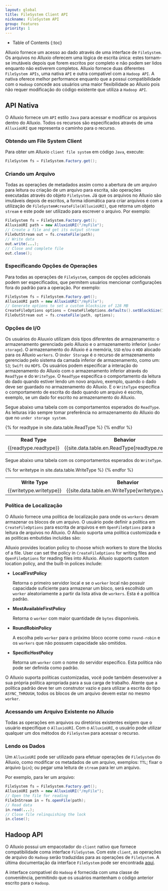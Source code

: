 ```yaml
---
layout: global
title: FileSystem Client API
nickname: FileSystem API
group: Features
priority: 1
---
```


* Table of Contents
{:toc}

Alluxio fornece um acesso ao dado através de uma interface de `FileSystem`. Os arquivos no Alluxio
oferecem uma lógica de escrita única: estes tornam-se imutáveis depois que forem escritos por
completo e não podem ser lidos enquanto não estiverem completos. Alluxio fornece duas diferentes
`FileSystem APIs`, uma nativa `API` e outra compatível com a `Hadoop API`. A nativa oferece
melhor performance enquanto que a possui compatibilidade com o `Hadoop` concede aos usuários uma
maior flexibilidade ao Alluxio pois não requer modificação do código existente que utiliza a
`Hadoop API`.

## API Nativa

O Alluxio fornece um `API` estilo `Java` para acessar e modificar os arquivos dentro do Alluxio.
Todos os recursos são especificados através de uma `AlluxioURI` que representa o caminho para o
recurso.

### Obtendo um File System Client

Para obter um Alluxio `client file system` em código `Java`, execute:

```java
FileSystem fs = FileSystem.Factory.get();
```

### Criando um Arquivo

Todas as operações de metadados assim como a abertura de um arquivo para leitura ou criação de um
arquivo para escrita, são operações executadas através do objeto `FileSystem`. Já que os arquivos
no Alluxio são imutáveis depois de escritos, a forma idiomática para criar arquivos é com a
utilização de `FileSystem#createFile(AlluxioURI)`, que retorna um objeto `stream` e este pode ser
utilizado para escrever o arquivo. Por exemplo:

```java
FileSystem fs = FileSystem.Factory.get();
AlluxioURI path = new AlluxioURI("/myFile");
// Create a file and get its output stream
FileOutStream out = fs.createFile(path);
// Write data
out.write(...);
// Close and complete file
out.close();
```

### Especificando Opções de Operações

Para todas as operações de `FileSystem`, campos de opções adicionais podem ser especificados,
que permitem usuários mencionar configurações fora do padrão para a operação. Por exemplo:

```java
FileSystem fs = FileSystem.Factory.get();
AlluxioURI path = new AlluxioURI("/myFile");
// Generate options to set a custom blocksize of 128 MB
CreateFileOptions options = CreateFileOptions.defaults().setBlockSize(128 * Constants.MB);
FileOutStream out = fs.createFile(path, options);
```

### Opções de I/O

Os usuários do Aluuxio utilizam dois tipos diferentes de armazenamento: o armazenamento gerenciado
pelo Alluxio e o armazenamento inferior (`under storage`). O armazenamento do Alluxio é a memória,
`SSD` e/ou o `HDD` alocado para os Alluxio `workers`. O `Under Storage` é o recurso de armazenamento
gerenciado pelo sistema da camada inferior de armazenamento, como um: `S3`; `Swift` ou `HDFS`. Os
usuários podem especificar a interação do armazenamento do Alluxio com o armazenamento inferior
através do `ReadType` e do `WriteType`. O `ReadType` especifica o comportamento da leitura do dado
quando estiver lendo um novo arquivo, exemplo, quando o dado deve ser guardado no armazenamento do
Alluxio. E o `WriteType` especifica o comportamento de escrita do dado quando um arquivo é escrito,
exemplo, se um dado for escrito no armazenamento do Alluxio.

Segue abaixo uma tabela com os comportamentos esperados do `ReadType`. As leituras irão sempre tomar
preferência no armazenamento do Alluxio do que no `under storage system`.

<table class="table table-striped">
<tr><th>Read Type</th><th>Behavior</th>
</tr>
{% for readtype in site.data.table.ReadType %}
<tr>
  <td>{{readtype.readtype}}</td>
  <td>{{site.data.table.en.ReadType[readtype.readtype]}}</td>
</tr>
{% endfor %}
</table>

Segue abaixo uma tabela com os comportamentos esperados do `WriteType`.

<table class="table table-striped">
<tr><th>Write Type</th><th>Behavior</th>
</tr>
{% for writetype in site.data.table.WriteType %}
<tr>
  <td>{{writetype.writetype}}</td>
  <td>{{site.data.table.en.WriteType[writetype.writetype]}}</td>
</tr>
{% endfor %}
</table>

### Política de Localização

O Alluxio fornece uma política de localização para onde os `workers` devam armazenar os blocos de
um arquivo. O usuário pode definir a política em `CreateFileOptions` para escrita de arquivos e em
`OpenFileOptions` para a leitura de arquivos no Alluxio. O Alluxio suporta uma política customizada
e as políticas embutidas incluídas são:

Alluxio provides location policy to choose which workers to store the blocks of a file. User can set
the policy in `CreateFileOptions` for writing files and `OpenFileOptions` for reading files into
Alluxio. Alluxio supports custom location policy, and the built-in polices include:

* **LocalFirstPolicy**

	Retorna o primeiro servidor local e se o `worker` local não possuir capacidade suficiente para
	armazenar um bloco, será escolhido um `worker` aleatoriamente a partir da lista ativa de
	`workers`. Esta é a política padrão.

* **MostAvailableFirstPolicy**

    Retorna o `worker` com maior quantidade de `bytes` disponíveis.

* **RoundRobinPolicy**

	A escolha pelo `worker` para o próximo bloco ocorre como `round-robin` e os `workers` que não
	possuem capacidade são omitidos.

* **SpecificHostPolicy**

	Retorna um `worker` com o nome do servidor específico. Esta política não pode ser definida
	como padrão.

O Alluxio suporta políticas customizadas, você pode também desenvolver a sua própria política
apropriada para a sua carga de trabalho. Atente que a política padrão deve ter um construtor
vazio e para utilizar a escrita do tipo `ASYNC_THROUGH`, todos os blocos de um arquivo devem estar
no mesmo `worker`.

### Acessando um Arquivo Existente no Alluxio

Todas as operações em arquivos ou diretórios existentes exigem que o usuário especifique o
`AlluxioURI`. Com o `AlluxioURI`, o usuário pode utilizar qualquer um dos métodos do `FileSystem`
para acessar o recurso.

### Lendo os Dados

Um `AlluxioURI` pode ser utilizado para efetuar operações de `FileSystem` do Alluxio, como
modificar os metadados de um arquivo, exemplos: `TTL`; fixar o arquivo (`pin`); ou pegar uma
leitura de `stream` para ler um arquivo.

Por exemplo, para ler um arquivo:

```java
FileSystem fs = FileSystem.Factory.get();
AlluxioURI path = new AlluxioURI("/myFile");
// Open the file for reading
FileInStream in = fs.openFile(path);
// Read data
in.read(...);
// Close file relinquishing the lock
in.close();
```

## Hadoop API

O Alluxio possui um empacotador do `client` nativo que fornece compatibilidade coma interface
`FileSystem`. Com este `client`, as operações de arquivo do `Hadoop` serão traduzidas para as
operações de `FileSystem`. A última documentação da interface `FileSystem` pode ser encontrada
[aqui](http://hadoop.apache.org/docs/current/api/org/apache/hadoop/fs/FileSystem.html).

A interface compatível do `Hadoop` é fornecida com uma classe de conveniência, permitindo que
os usuários mantenham o código anterior escrito para o `Hadoop`.
